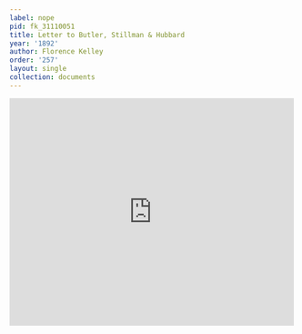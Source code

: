 ```yaml
---
label: nope
pid: fk_31110051
title: Letter to Butler, Stillman & Hubbard
year: '1892'
author: Florence Kelley
order: '257'
layout: single
collection: documents
---
```

<iframe src="https://northwestern.app.box.com/embed/s/5zh9gkt6mx9397i60lpi11z3omqqzax5?sortColumn=date&view=list" width="500" height="400" frameborder="0" allowfullscreen webkitallowfullscreen msallowfullscreen></iframe>
